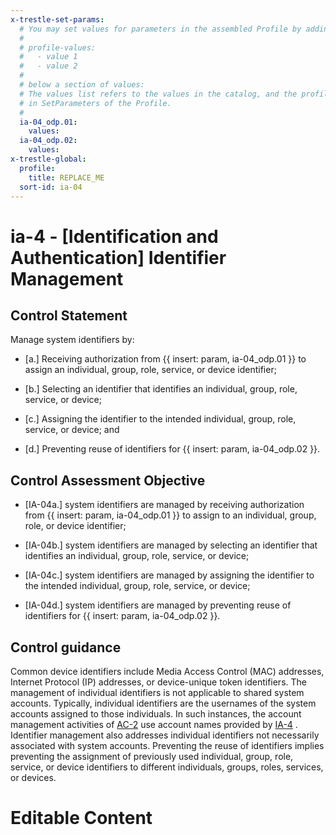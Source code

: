 ```yaml
---
x-trestle-set-params:
  # You may set values for parameters in the assembled Profile by adding
  #
  # profile-values:
  #   - value 1
  #   - value 2
  #
  # below a section of values:
  # The values list refers to the values in the catalog, and the profile-values represent values
  # in SetParameters of the Profile.
  #
  ia-04_odp.01:
    values:
  ia-04_odp.02:
    values:
x-trestle-global:
  profile:
    title: REPLACE_ME
  sort-id: ia-04
---
```


# ia-4 - \[Identification and Authentication\] Identifier Management

## Control Statement

Manage system identifiers by:

- \[a.\] Receiving authorization from {{ insert: param, ia-04_odp.01 }} to assign an individual, group, role, service, or device identifier;

- \[b.\] Selecting an identifier that identifies an individual, group, role, service, or device;

- \[c.\] Assigning the identifier to the intended individual, group, role, service, or device; and

- \[d.\] Preventing reuse of identifiers for {{ insert: param, ia-04_odp.02 }}.

## Control Assessment Objective

- \[IA-04a.\] system identifiers are managed by receiving authorization from {{ insert: param, ia-04_odp.01 }} to assign to an individual, group, role, or device identifier;

- \[IA-04b.\] system identifiers are managed by selecting an identifier that identifies an individual, group, role, service, or device;

- \[IA-04c.\] system identifiers are managed by assigning the identifier to the intended individual, group, role, service, or device;

- \[IA-04d.\] system identifiers are managed by preventing reuse of identifiers for {{ insert: param, ia-04_odp.02 }}.

## Control guidance

Common device identifiers include Media Access Control (MAC) addresses, Internet Protocol (IP) addresses, or device-unique token identifiers. The management of individual identifiers is not applicable to shared system accounts. Typically, individual identifiers are the usernames of the system accounts assigned to those individuals. In such instances, the account management activities of [AC-2](#ac-2) use account names provided by [IA-4](#ia-4) . Identifier management also addresses individual identifiers not necessarily associated with system accounts. Preventing the reuse of identifiers implies preventing the assignment of previously used individual, group, role, service, or device identifiers to different individuals, groups, roles, services, or devices.

# Editable Content

<!-- Make additions and edits below -->
<!-- The above represents the contents of the control as received by the profile, prior to additions. -->
<!-- If the profile makes additions to the control, they will appear below. -->
<!-- The above markdown may not be edited but you may edit the content below, and/or introduce new additions to be made by the profile. -->
<!-- If there is a yaml header at the top, parameter values may be edited. Use --set-parameters to incorporate the changes during assembly. -->
<!-- The content here will then replace what is in the profile for this control, after running profile-assemble. -->
<!-- The current profile has no added parts for this control, but you may add new ones here. -->
<!-- Each addition must have a heading either of the form ## Control my_addition_name -->
<!-- or ## Part a. (where the a. refers to one of the control statement labels.) -->
<!-- "## Control" parts are new parts added after the statement part. -->
<!-- "## Part" parts are new parts added into the top-level statement part with that label. -->
<!-- Subparts may be added with nested hash levels of the form ### My Subpart Name -->
<!-- underneath the parent ## Control or ## Part being added -->
<!-- See https://ibm.github.io/compliance-trestle/tutorials/ssp_profile_catalog_authoring/ssp_profile_catalog_authoring for guidance. -->
